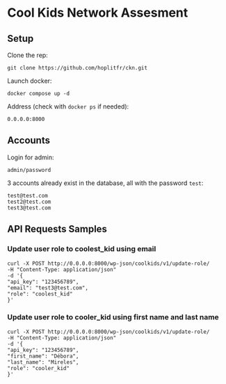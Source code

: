 # Cool Kids Network Assesment

## Setup

Clone the rep:
```
git clone https://github.com/hoplitfr/ckn.git
```

Launch docker:
```
docker compose up -d
```

Address (check with `docker ps` if needed):
```
0.0.0.0:8000
```

## Accounts

Login for admin:
```
admin/password
```

3 accounts already exist in the database, all with the password `test`:
```
test@test.com
test2@test.com
test3@test.com
```

## API Requests Samples

### Update user role to coolest_kid using email

```
curl -X POST http://0.0.0.0:8000/wp-json/coolkids/v1/update-role/
-H "Content-Type: application/json"
-d '{
"api_key": "123456789",
"email": "test3@test.com",
"role": "coolest_kid"
}'
```

### Update user role to cooler_kid using first name and last name

```
curl -X POST http://0.0.0.0:8000/wp-json/coolkids/v1/update-role/
-H "Content-Type: application/json"
-d '{
"api_key": "123456789",
"first_name": "Débora",
"last_name": "Mireles",
"role": "cooler_kid"
}'
```
